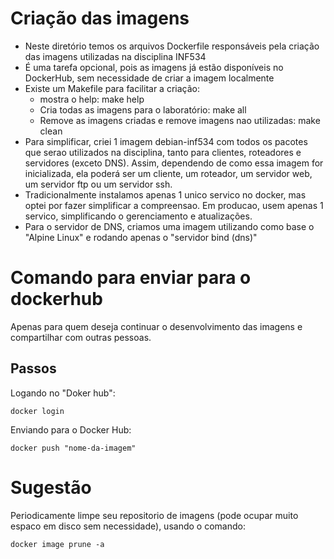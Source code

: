 
# Criação das imagens

* Neste diretório temos os arquivos Dockerfile responsáveis pela criação das imagens utilizadas na disciplina INF534
* É uma tarefa opcional, pois as imagens já estão disponíveis no DockerHub, sem necessidade de criar a imagem localmente
* Existe um Makefile para facilitar a criação:
  * mostra o help: make help
  * Cria todas as imagens para o laboratório: make all
  * Remove as imagens criadas e remove imagens nao utilizadas: make clean
* Para simplificar, criei 1 imagem debian-inf534 com todos os pacotes que serao utilizados na disciplina, tanto para clientes, roteadores e servidores (exceto DNS). Assim, dependendo de como essa imagem for inicializada, ela poderá ser um cliente, um roteador, um servidor web, um servidor ftp ou um servidor ssh.
* Tradicionalmente instalamos apenas 1 unico servico no docker, mas optei por fazer simplificar a compreensao. Em producao, usem apenas 1 servico, simplificando o gerenciamento e atualizações.
* Para o servidor de DNS, criamos uma imagem utilizando como base o "Alpine Linux" e rodando apenas o "servidor bind (dns)"

# Comando para enviar para o dockerhub
Apenas para quem deseja continuar o desenvolvimento das imagens e compartilhar com outras pessoas.

## Passos
Logando no "Doker hub":
```
docker login
```
Enviando para o Docker Hub:
```
docker push "nome-da-imagem"
```

# Sugestão
Periodicamente limpe seu repositorio de imagens (pode ocupar muito espaco em disco sem necessidade), usando o comando:
```
docker image prune -a
``` 
